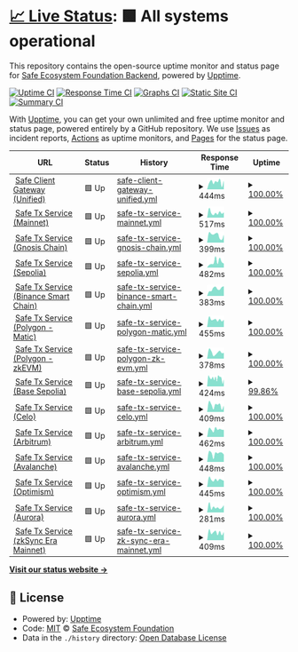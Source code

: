 # [📈 Live Status](https://safe-global.github.io/safe-services-status): <!--live status--> **🟩 All systems operational**

This repository contains the open-source uptime monitor and status page for [Safe Ecosystem Foundation Backend](https://safe.global), powered by [Upptime](https://github.com/upptime/upptime).

[![Uptime CI](https://github.com/safe-global/safe-services-status/workflows/Uptime%20CI/badge.svg)](https://github.com/safe-global/safe-services-status/actions?query=workflow%3A%22Uptime+CI%22)
[![Response Time CI](https://github.com/safe-global/safe-services-status/workflows/Response%20Time%20CI/badge.svg)](https://github.com/safe-global/safe-services-status/actions?query=workflow%3A%22Response+Time+CI%22)
[![Graphs CI](https://github.com/safe-global/safe-services-status/workflows/Graphs%20CI/badge.svg)](https://github.com/safe-global/safe-services-status/actions?query=workflow%3A%22Graphs+CI%22)
[![Static Site CI](https://github.com/safe-global/safe-services-status/workflows/Static%20Site%20CI/badge.svg)](https://github.com/safe-global/safe-services-status/actions?query=workflow%3A%22Static+Site+CI%22)
[![Summary CI](https://github.com/safe-global/safe-services-status/workflows/Summary%20CI/badge.svg)](https://github.com/safe-global/safe-services-status/actions?query=workflow%3A%22Summary+CI%22)

With [Upptime](https://upptime.js.org), you can get your own unlimited and free uptime monitor and status page, powered entirely by a GitHub repository. We use [Issues](https://github.com/safe-global/safe-services-status/issues) as incident reports, [Actions](https://github.com/safe-global/safe-services-status/actions) as uptime monitors, and [Pages](https://safe-global.github.io/safe-services-status) for the status page.

<!--start: status pages-->
<!-- This summary is generated by Upptime (https://github.com/upptime/upptime) -->
<!-- Do not edit this manually, your changes will be overwritten -->
<!-- prettier-ignore -->
| URL | Status | History | Response Time | Uptime |
| --- | ------ | ------- | ------------- | ------ |
| <img alt="" src="https://icons.duckduckgo.com/ip3/safe-client.safe.global.ico" height="13"> [Safe Client Gateway (Unified)](https://safe-client.safe.global/health/ready/) | 🟩 Up | [safe-client-gateway-unified.yml](https://github.com/safe-global/safe-services-status/commits/HEAD/history/safe-client-gateway-unified.yml) | <details><summary><img alt="Response time graph" src="./graphs/safe-client-gateway-unified/response-time-week.png" height="20"> 444ms</summary><br><a href="https://upptime.safe.global/history/safe-client-gateway-unified"><img alt="Response time 426" src="https://img.shields.io/endpoint?url=https%3A%2F%2Fraw.githubusercontent.com%2Fsafe-global%2Fsafe-services-status%2FHEAD%2Fapi%2Fsafe-client-gateway-unified%2Fresponse-time.json"></a><br><a href="https://upptime.safe.global/history/safe-client-gateway-unified"><img alt="24-hour response time 523" src="https://img.shields.io/endpoint?url=https%3A%2F%2Fraw.githubusercontent.com%2Fsafe-global%2Fsafe-services-status%2FHEAD%2Fapi%2Fsafe-client-gateway-unified%2Fresponse-time-day.json"></a><br><a href="https://upptime.safe.global/history/safe-client-gateway-unified"><img alt="7-day response time 444" src="https://img.shields.io/endpoint?url=https%3A%2F%2Fraw.githubusercontent.com%2Fsafe-global%2Fsafe-services-status%2FHEAD%2Fapi%2Fsafe-client-gateway-unified%2Fresponse-time-week.json"></a><br><a href="https://upptime.safe.global/history/safe-client-gateway-unified"><img alt="30-day response time 442" src="https://img.shields.io/endpoint?url=https%3A%2F%2Fraw.githubusercontent.com%2Fsafe-global%2Fsafe-services-status%2FHEAD%2Fapi%2Fsafe-client-gateway-unified%2Fresponse-time-month.json"></a><br><a href="https://upptime.safe.global/history/safe-client-gateway-unified"><img alt="1-year response time 429" src="https://img.shields.io/endpoint?url=https%3A%2F%2Fraw.githubusercontent.com%2Fsafe-global%2Fsafe-services-status%2FHEAD%2Fapi%2Fsafe-client-gateway-unified%2Fresponse-time-year.json"></a></details> | <details><summary><a href="https://upptime.safe.global/history/safe-client-gateway-unified">100.00%</a></summary><a href="https://upptime.safe.global/history/safe-client-gateway-unified"><img alt="All-time uptime 94.57%" src="https://img.shields.io/endpoint?url=https%3A%2F%2Fraw.githubusercontent.com%2Fsafe-global%2Fsafe-services-status%2FHEAD%2Fapi%2Fsafe-client-gateway-unified%2Fuptime.json"></a><br><a href="https://upptime.safe.global/history/safe-client-gateway-unified"><img alt="24-hour uptime 100.00%" src="https://img.shields.io/endpoint?url=https%3A%2F%2Fraw.githubusercontent.com%2Fsafe-global%2Fsafe-services-status%2FHEAD%2Fapi%2Fsafe-client-gateway-unified%2Fuptime-day.json"></a><br><a href="https://upptime.safe.global/history/safe-client-gateway-unified"><img alt="7-day uptime 100.00%" src="https://img.shields.io/endpoint?url=https%3A%2F%2Fraw.githubusercontent.com%2Fsafe-global%2Fsafe-services-status%2FHEAD%2Fapi%2Fsafe-client-gateway-unified%2Fuptime-week.json"></a><br><a href="https://upptime.safe.global/history/safe-client-gateway-unified"><img alt="30-day uptime 100.00%" src="https://img.shields.io/endpoint?url=https%3A%2F%2Fraw.githubusercontent.com%2Fsafe-global%2Fsafe-services-status%2FHEAD%2Fapi%2Fsafe-client-gateway-unified%2Fuptime-month.json"></a><br><a href="https://upptime.safe.global/history/safe-client-gateway-unified"><img alt="1-year uptime 84.72%" src="https://img.shields.io/endpoint?url=https%3A%2F%2Fraw.githubusercontent.com%2Fsafe-global%2Fsafe-services-status%2FHEAD%2Fapi%2Fsafe-client-gateway-unified%2Fuptime-year.json"></a></details>
| <img alt="" src="https://icons.duckduckgo.com/ip3/safe-transaction-mainnet.safe.global.ico" height="13"> [Safe Tx Service (Mainnet)](https://safe-transaction-mainnet.safe.global/check/) | 🟩 Up | [safe-tx-service-mainnet.yml](https://github.com/safe-global/safe-services-status/commits/HEAD/history/safe-tx-service-mainnet.yml) | <details><summary><img alt="Response time graph" src="./graphs/safe-tx-service-mainnet/response-time-week.png" height="20"> 517ms</summary><br><a href="https://upptime.safe.global/history/safe-tx-service-mainnet"><img alt="Response time 441" src="https://img.shields.io/endpoint?url=https%3A%2F%2Fraw.githubusercontent.com%2Fsafe-global%2Fsafe-services-status%2FHEAD%2Fapi%2Fsafe-tx-service-mainnet%2Fresponse-time.json"></a><br><a href="https://upptime.safe.global/history/safe-tx-service-mainnet"><img alt="24-hour response time 541" src="https://img.shields.io/endpoint?url=https%3A%2F%2Fraw.githubusercontent.com%2Fsafe-global%2Fsafe-services-status%2FHEAD%2Fapi%2Fsafe-tx-service-mainnet%2Fresponse-time-day.json"></a><br><a href="https://upptime.safe.global/history/safe-tx-service-mainnet"><img alt="7-day response time 517" src="https://img.shields.io/endpoint?url=https%3A%2F%2Fraw.githubusercontent.com%2Fsafe-global%2Fsafe-services-status%2FHEAD%2Fapi%2Fsafe-tx-service-mainnet%2Fresponse-time-week.json"></a><br><a href="https://upptime.safe.global/history/safe-tx-service-mainnet"><img alt="30-day response time 626" src="https://img.shields.io/endpoint?url=https%3A%2F%2Fraw.githubusercontent.com%2Fsafe-global%2Fsafe-services-status%2FHEAD%2Fapi%2Fsafe-tx-service-mainnet%2Fresponse-time-month.json"></a><br><a href="https://upptime.safe.global/history/safe-tx-service-mainnet"><img alt="1-year response time 453" src="https://img.shields.io/endpoint?url=https%3A%2F%2Fraw.githubusercontent.com%2Fsafe-global%2Fsafe-services-status%2FHEAD%2Fapi%2Fsafe-tx-service-mainnet%2Fresponse-time-year.json"></a></details> | <details><summary><a href="https://upptime.safe.global/history/safe-tx-service-mainnet">100.00%</a></summary><a href="https://upptime.safe.global/history/safe-tx-service-mainnet"><img alt="All-time uptime 99.93%" src="https://img.shields.io/endpoint?url=https%3A%2F%2Fraw.githubusercontent.com%2Fsafe-global%2Fsafe-services-status%2FHEAD%2Fapi%2Fsafe-tx-service-mainnet%2Fuptime.json"></a><br><a href="https://upptime.safe.global/history/safe-tx-service-mainnet"><img alt="24-hour uptime 100.00%" src="https://img.shields.io/endpoint?url=https%3A%2F%2Fraw.githubusercontent.com%2Fsafe-global%2Fsafe-services-status%2FHEAD%2Fapi%2Fsafe-tx-service-mainnet%2Fuptime-day.json"></a><br><a href="https://upptime.safe.global/history/safe-tx-service-mainnet"><img alt="7-day uptime 100.00%" src="https://img.shields.io/endpoint?url=https%3A%2F%2Fraw.githubusercontent.com%2Fsafe-global%2Fsafe-services-status%2FHEAD%2Fapi%2Fsafe-tx-service-mainnet%2Fuptime-week.json"></a><br><a href="https://upptime.safe.global/history/safe-tx-service-mainnet"><img alt="30-day uptime 100.00%" src="https://img.shields.io/endpoint?url=https%3A%2F%2Fraw.githubusercontent.com%2Fsafe-global%2Fsafe-services-status%2FHEAD%2Fapi%2Fsafe-tx-service-mainnet%2Fuptime-month.json"></a><br><a href="https://upptime.safe.global/history/safe-tx-service-mainnet"><img alt="1-year uptime 99.92%" src="https://img.shields.io/endpoint?url=https%3A%2F%2Fraw.githubusercontent.com%2Fsafe-global%2Fsafe-services-status%2FHEAD%2Fapi%2Fsafe-tx-service-mainnet%2Fuptime-year.json"></a></details>
| <img alt="" src="https://icons.duckduckgo.com/ip3/safe-transaction-gnosis-chain.safe.global.ico" height="13"> [Safe Tx Service (Gnosis Chain)](https://safe-transaction-gnosis-chain.safe.global/check/) | 🟩 Up | [safe-tx-service-gnosis-chain.yml](https://github.com/safe-global/safe-services-status/commits/HEAD/history/safe-tx-service-gnosis-chain.yml) | <details><summary><img alt="Response time graph" src="./graphs/safe-tx-service-gnosis-chain/response-time-week.png" height="20"> 399ms</summary><br><a href="https://upptime.safe.global/history/safe-tx-service-gnosis-chain"><img alt="Response time 449" src="https://img.shields.io/endpoint?url=https%3A%2F%2Fraw.githubusercontent.com%2Fsafe-global%2Fsafe-services-status%2FHEAD%2Fapi%2Fsafe-tx-service-gnosis-chain%2Fresponse-time.json"></a><br><a href="https://upptime.safe.global/history/safe-tx-service-gnosis-chain"><img alt="24-hour response time 405" src="https://img.shields.io/endpoint?url=https%3A%2F%2Fraw.githubusercontent.com%2Fsafe-global%2Fsafe-services-status%2FHEAD%2Fapi%2Fsafe-tx-service-gnosis-chain%2Fresponse-time-day.json"></a><br><a href="https://upptime.safe.global/history/safe-tx-service-gnosis-chain"><img alt="7-day response time 399" src="https://img.shields.io/endpoint?url=https%3A%2F%2Fraw.githubusercontent.com%2Fsafe-global%2Fsafe-services-status%2FHEAD%2Fapi%2Fsafe-tx-service-gnosis-chain%2Fresponse-time-week.json"></a><br><a href="https://upptime.safe.global/history/safe-tx-service-gnosis-chain"><img alt="30-day response time 464" src="https://img.shields.io/endpoint?url=https%3A%2F%2Fraw.githubusercontent.com%2Fsafe-global%2Fsafe-services-status%2FHEAD%2Fapi%2Fsafe-tx-service-gnosis-chain%2Fresponse-time-month.json"></a><br><a href="https://upptime.safe.global/history/safe-tx-service-gnosis-chain"><img alt="1-year response time 420" src="https://img.shields.io/endpoint?url=https%3A%2F%2Fraw.githubusercontent.com%2Fsafe-global%2Fsafe-services-status%2FHEAD%2Fapi%2Fsafe-tx-service-gnosis-chain%2Fresponse-time-year.json"></a></details> | <details><summary><a href="https://upptime.safe.global/history/safe-tx-service-gnosis-chain">100.00%</a></summary><a href="https://upptime.safe.global/history/safe-tx-service-gnosis-chain"><img alt="All-time uptime 99.99%" src="https://img.shields.io/endpoint?url=https%3A%2F%2Fraw.githubusercontent.com%2Fsafe-global%2Fsafe-services-status%2FHEAD%2Fapi%2Fsafe-tx-service-gnosis-chain%2Fuptime.json"></a><br><a href="https://upptime.safe.global/history/safe-tx-service-gnosis-chain"><img alt="24-hour uptime 100.00%" src="https://img.shields.io/endpoint?url=https%3A%2F%2Fraw.githubusercontent.com%2Fsafe-global%2Fsafe-services-status%2FHEAD%2Fapi%2Fsafe-tx-service-gnosis-chain%2Fuptime-day.json"></a><br><a href="https://upptime.safe.global/history/safe-tx-service-gnosis-chain"><img alt="7-day uptime 100.00%" src="https://img.shields.io/endpoint?url=https%3A%2F%2Fraw.githubusercontent.com%2Fsafe-global%2Fsafe-services-status%2FHEAD%2Fapi%2Fsafe-tx-service-gnosis-chain%2Fuptime-week.json"></a><br><a href="https://upptime.safe.global/history/safe-tx-service-gnosis-chain"><img alt="30-day uptime 100.00%" src="https://img.shields.io/endpoint?url=https%3A%2F%2Fraw.githubusercontent.com%2Fsafe-global%2Fsafe-services-status%2FHEAD%2Fapi%2Fsafe-tx-service-gnosis-chain%2Fuptime-month.json"></a><br><a href="https://upptime.safe.global/history/safe-tx-service-gnosis-chain"><img alt="1-year uptime 99.99%" src="https://img.shields.io/endpoint?url=https%3A%2F%2Fraw.githubusercontent.com%2Fsafe-global%2Fsafe-services-status%2FHEAD%2Fapi%2Fsafe-tx-service-gnosis-chain%2Fuptime-year.json"></a></details>
| <img alt="" src="https://icons.duckduckgo.com/ip3/safe-transaction-sepolia.safe.global.ico" height="13"> [Safe Tx Service (Sepolia)](https://safe-transaction-sepolia.safe.global/check/) | 🟩 Up | [safe-tx-service-sepolia.yml](https://github.com/safe-global/safe-services-status/commits/HEAD/history/safe-tx-service-sepolia.yml) | <details><summary><img alt="Response time graph" src="./graphs/safe-tx-service-sepolia/response-time-week.png" height="20"> 482ms</summary><br><a href="https://upptime.safe.global/history/safe-tx-service-sepolia"><img alt="Response time 405" src="https://img.shields.io/endpoint?url=https%3A%2F%2Fraw.githubusercontent.com%2Fsafe-global%2Fsafe-services-status%2FHEAD%2Fapi%2Fsafe-tx-service-sepolia%2Fresponse-time.json"></a><br><a href="https://upptime.safe.global/history/safe-tx-service-sepolia"><img alt="24-hour response time 354" src="https://img.shields.io/endpoint?url=https%3A%2F%2Fraw.githubusercontent.com%2Fsafe-global%2Fsafe-services-status%2FHEAD%2Fapi%2Fsafe-tx-service-sepolia%2Fresponse-time-day.json"></a><br><a href="https://upptime.safe.global/history/safe-tx-service-sepolia"><img alt="7-day response time 482" src="https://img.shields.io/endpoint?url=https%3A%2F%2Fraw.githubusercontent.com%2Fsafe-global%2Fsafe-services-status%2FHEAD%2Fapi%2Fsafe-tx-service-sepolia%2Fresponse-time-week.json"></a><br><a href="https://upptime.safe.global/history/safe-tx-service-sepolia"><img alt="30-day response time 414" src="https://img.shields.io/endpoint?url=https%3A%2F%2Fraw.githubusercontent.com%2Fsafe-global%2Fsafe-services-status%2FHEAD%2Fapi%2Fsafe-tx-service-sepolia%2Fresponse-time-month.json"></a><br><a href="https://upptime.safe.global/history/safe-tx-service-sepolia"><img alt="1-year response time 405" src="https://img.shields.io/endpoint?url=https%3A%2F%2Fraw.githubusercontent.com%2Fsafe-global%2Fsafe-services-status%2FHEAD%2Fapi%2Fsafe-tx-service-sepolia%2Fresponse-time-year.json"></a></details> | <details><summary><a href="https://upptime.safe.global/history/safe-tx-service-sepolia">100.00%</a></summary><a href="https://upptime.safe.global/history/safe-tx-service-sepolia"><img alt="All-time uptime 100.00%" src="https://img.shields.io/endpoint?url=https%3A%2F%2Fraw.githubusercontent.com%2Fsafe-global%2Fsafe-services-status%2FHEAD%2Fapi%2Fsafe-tx-service-sepolia%2Fuptime.json"></a><br><a href="https://upptime.safe.global/history/safe-tx-service-sepolia"><img alt="24-hour uptime 100.00%" src="https://img.shields.io/endpoint?url=https%3A%2F%2Fraw.githubusercontent.com%2Fsafe-global%2Fsafe-services-status%2FHEAD%2Fapi%2Fsafe-tx-service-sepolia%2Fuptime-day.json"></a><br><a href="https://upptime.safe.global/history/safe-tx-service-sepolia"><img alt="7-day uptime 100.00%" src="https://img.shields.io/endpoint?url=https%3A%2F%2Fraw.githubusercontent.com%2Fsafe-global%2Fsafe-services-status%2FHEAD%2Fapi%2Fsafe-tx-service-sepolia%2Fuptime-week.json"></a><br><a href="https://upptime.safe.global/history/safe-tx-service-sepolia"><img alt="30-day uptime 100.00%" src="https://img.shields.io/endpoint?url=https%3A%2F%2Fraw.githubusercontent.com%2Fsafe-global%2Fsafe-services-status%2FHEAD%2Fapi%2Fsafe-tx-service-sepolia%2Fuptime-month.json"></a><br><a href="https://upptime.safe.global/history/safe-tx-service-sepolia"><img alt="1-year uptime 100.00%" src="https://img.shields.io/endpoint?url=https%3A%2F%2Fraw.githubusercontent.com%2Fsafe-global%2Fsafe-services-status%2FHEAD%2Fapi%2Fsafe-tx-service-sepolia%2Fuptime-year.json"></a></details>
| <img alt="" src="https://icons.duckduckgo.com/ip3/safe-transaction-bsc.safe.global.ico" height="13"> [Safe Tx Service (Binance Smart Chain)](https://safe-transaction-bsc.safe.global/check/) | 🟩 Up | [safe-tx-service-binance-smart-chain.yml](https://github.com/safe-global/safe-services-status/commits/HEAD/history/safe-tx-service-binance-smart-chain.yml) | <details><summary><img alt="Response time graph" src="./graphs/safe-tx-service-binance-smart-chain/response-time-week.png" height="20"> 383ms</summary><br><a href="https://upptime.safe.global/history/safe-tx-service-binance-smart-chain"><img alt="Response time 389" src="https://img.shields.io/endpoint?url=https%3A%2F%2Fraw.githubusercontent.com%2Fsafe-global%2Fsafe-services-status%2FHEAD%2Fapi%2Fsafe-tx-service-binance-smart-chain%2Fresponse-time.json"></a><br><a href="https://upptime.safe.global/history/safe-tx-service-binance-smart-chain"><img alt="24-hour response time 514" src="https://img.shields.io/endpoint?url=https%3A%2F%2Fraw.githubusercontent.com%2Fsafe-global%2Fsafe-services-status%2FHEAD%2Fapi%2Fsafe-tx-service-binance-smart-chain%2Fresponse-time-day.json"></a><br><a href="https://upptime.safe.global/history/safe-tx-service-binance-smart-chain"><img alt="7-day response time 383" src="https://img.shields.io/endpoint?url=https%3A%2F%2Fraw.githubusercontent.com%2Fsafe-global%2Fsafe-services-status%2FHEAD%2Fapi%2Fsafe-tx-service-binance-smart-chain%2Fresponse-time-week.json"></a><br><a href="https://upptime.safe.global/history/safe-tx-service-binance-smart-chain"><img alt="30-day response time 413" src="https://img.shields.io/endpoint?url=https%3A%2F%2Fraw.githubusercontent.com%2Fsafe-global%2Fsafe-services-status%2FHEAD%2Fapi%2Fsafe-tx-service-binance-smart-chain%2Fresponse-time-month.json"></a><br><a href="https://upptime.safe.global/history/safe-tx-service-binance-smart-chain"><img alt="1-year response time 396" src="https://img.shields.io/endpoint?url=https%3A%2F%2Fraw.githubusercontent.com%2Fsafe-global%2Fsafe-services-status%2FHEAD%2Fapi%2Fsafe-tx-service-binance-smart-chain%2Fresponse-time-year.json"></a></details> | <details><summary><a href="https://upptime.safe.global/history/safe-tx-service-binance-smart-chain">100.00%</a></summary><a href="https://upptime.safe.global/history/safe-tx-service-binance-smart-chain"><img alt="All-time uptime 99.83%" src="https://img.shields.io/endpoint?url=https%3A%2F%2Fraw.githubusercontent.com%2Fsafe-global%2Fsafe-services-status%2FHEAD%2Fapi%2Fsafe-tx-service-binance-smart-chain%2Fuptime.json"></a><br><a href="https://upptime.safe.global/history/safe-tx-service-binance-smart-chain"><img alt="24-hour uptime 100.00%" src="https://img.shields.io/endpoint?url=https%3A%2F%2Fraw.githubusercontent.com%2Fsafe-global%2Fsafe-services-status%2FHEAD%2Fapi%2Fsafe-tx-service-binance-smart-chain%2Fuptime-day.json"></a><br><a href="https://upptime.safe.global/history/safe-tx-service-binance-smart-chain"><img alt="7-day uptime 100.00%" src="https://img.shields.io/endpoint?url=https%3A%2F%2Fraw.githubusercontent.com%2Fsafe-global%2Fsafe-services-status%2FHEAD%2Fapi%2Fsafe-tx-service-binance-smart-chain%2Fuptime-week.json"></a><br><a href="https://upptime.safe.global/history/safe-tx-service-binance-smart-chain"><img alt="30-day uptime 100.00%" src="https://img.shields.io/endpoint?url=https%3A%2F%2Fraw.githubusercontent.com%2Fsafe-global%2Fsafe-services-status%2FHEAD%2Fapi%2Fsafe-tx-service-binance-smart-chain%2Fuptime-month.json"></a><br><a href="https://upptime.safe.global/history/safe-tx-service-binance-smart-chain"><img alt="1-year uptime 100.00%" src="https://img.shields.io/endpoint?url=https%3A%2F%2Fraw.githubusercontent.com%2Fsafe-global%2Fsafe-services-status%2FHEAD%2Fapi%2Fsafe-tx-service-binance-smart-chain%2Fuptime-year.json"></a></details>
| <img alt="" src="https://icons.duckduckgo.com/ip3/safe-transaction-polygon.safe.global.ico" height="13"> [Safe Tx Service (Polygon - Matic)](https://safe-transaction-polygon.safe.global/check/) | 🟩 Up | [safe-tx-service-polygon-matic.yml](https://github.com/safe-global/safe-services-status/commits/HEAD/history/safe-tx-service-polygon-matic.yml) | <details><summary><img alt="Response time graph" src="./graphs/safe-tx-service-polygon-matic/response-time-week.png" height="20"> 455ms</summary><br><a href="https://upptime.safe.global/history/safe-tx-service-polygon-matic"><img alt="Response time 410" src="https://img.shields.io/endpoint?url=https%3A%2F%2Fraw.githubusercontent.com%2Fsafe-global%2Fsafe-services-status%2FHEAD%2Fapi%2Fsafe-tx-service-polygon-matic%2Fresponse-time.json"></a><br><a href="https://upptime.safe.global/history/safe-tx-service-polygon-matic"><img alt="24-hour response time 441" src="https://img.shields.io/endpoint?url=https%3A%2F%2Fraw.githubusercontent.com%2Fsafe-global%2Fsafe-services-status%2FHEAD%2Fapi%2Fsafe-tx-service-polygon-matic%2Fresponse-time-day.json"></a><br><a href="https://upptime.safe.global/history/safe-tx-service-polygon-matic"><img alt="7-day response time 455" src="https://img.shields.io/endpoint?url=https%3A%2F%2Fraw.githubusercontent.com%2Fsafe-global%2Fsafe-services-status%2FHEAD%2Fapi%2Fsafe-tx-service-polygon-matic%2Fresponse-time-week.json"></a><br><a href="https://upptime.safe.global/history/safe-tx-service-polygon-matic"><img alt="30-day response time 444" src="https://img.shields.io/endpoint?url=https%3A%2F%2Fraw.githubusercontent.com%2Fsafe-global%2Fsafe-services-status%2FHEAD%2Fapi%2Fsafe-tx-service-polygon-matic%2Fresponse-time-month.json"></a><br><a href="https://upptime.safe.global/history/safe-tx-service-polygon-matic"><img alt="1-year response time 414" src="https://img.shields.io/endpoint?url=https%3A%2F%2Fraw.githubusercontent.com%2Fsafe-global%2Fsafe-services-status%2FHEAD%2Fapi%2Fsafe-tx-service-polygon-matic%2Fresponse-time-year.json"></a></details> | <details><summary><a href="https://upptime.safe.global/history/safe-tx-service-polygon-matic">100.00%</a></summary><a href="https://upptime.safe.global/history/safe-tx-service-polygon-matic"><img alt="All-time uptime 99.93%" src="https://img.shields.io/endpoint?url=https%3A%2F%2Fraw.githubusercontent.com%2Fsafe-global%2Fsafe-services-status%2FHEAD%2Fapi%2Fsafe-tx-service-polygon-matic%2Fuptime.json"></a><br><a href="https://upptime.safe.global/history/safe-tx-service-polygon-matic"><img alt="24-hour uptime 100.00%" src="https://img.shields.io/endpoint?url=https%3A%2F%2Fraw.githubusercontent.com%2Fsafe-global%2Fsafe-services-status%2FHEAD%2Fapi%2Fsafe-tx-service-polygon-matic%2Fuptime-day.json"></a><br><a href="https://upptime.safe.global/history/safe-tx-service-polygon-matic"><img alt="7-day uptime 100.00%" src="https://img.shields.io/endpoint?url=https%3A%2F%2Fraw.githubusercontent.com%2Fsafe-global%2Fsafe-services-status%2FHEAD%2Fapi%2Fsafe-tx-service-polygon-matic%2Fuptime-week.json"></a><br><a href="https://upptime.safe.global/history/safe-tx-service-polygon-matic"><img alt="30-day uptime 100.00%" src="https://img.shields.io/endpoint?url=https%3A%2F%2Fraw.githubusercontent.com%2Fsafe-global%2Fsafe-services-status%2FHEAD%2Fapi%2Fsafe-tx-service-polygon-matic%2Fuptime-month.json"></a><br><a href="https://upptime.safe.global/history/safe-tx-service-polygon-matic"><img alt="1-year uptime 99.99%" src="https://img.shields.io/endpoint?url=https%3A%2F%2Fraw.githubusercontent.com%2Fsafe-global%2Fsafe-services-status%2FHEAD%2Fapi%2Fsafe-tx-service-polygon-matic%2Fuptime-year.json"></a></details>
| <img alt="" src="https://icons.duckduckgo.com/ip3/safe-transaction-zkevm.safe.global.ico" height="13"> [Safe Tx Service (Polygon - zkEVM)](https://safe-transaction-zkevm.safe.global/check/) | 🟩 Up | [safe-tx-service-polygon-zk-evm.yml](https://github.com/safe-global/safe-services-status/commits/HEAD/history/safe-tx-service-polygon-zk-evm.yml) | <details><summary><img alt="Response time graph" src="./graphs/safe-tx-service-polygon-zk-evm/response-time-week.png" height="20"> 378ms</summary><br><a href="https://upptime.safe.global/history/safe-tx-service-polygon-zk-evm"><img alt="Response time 394" src="https://img.shields.io/endpoint?url=https%3A%2F%2Fraw.githubusercontent.com%2Fsafe-global%2Fsafe-services-status%2FHEAD%2Fapi%2Fsafe-tx-service-polygon-zk-evm%2Fresponse-time.json"></a><br><a href="https://upptime.safe.global/history/safe-tx-service-polygon-zk-evm"><img alt="24-hour response time 354" src="https://img.shields.io/endpoint?url=https%3A%2F%2Fraw.githubusercontent.com%2Fsafe-global%2Fsafe-services-status%2FHEAD%2Fapi%2Fsafe-tx-service-polygon-zk-evm%2Fresponse-time-day.json"></a><br><a href="https://upptime.safe.global/history/safe-tx-service-polygon-zk-evm"><img alt="7-day response time 378" src="https://img.shields.io/endpoint?url=https%3A%2F%2Fraw.githubusercontent.com%2Fsafe-global%2Fsafe-services-status%2FHEAD%2Fapi%2Fsafe-tx-service-polygon-zk-evm%2Fresponse-time-week.json"></a><br><a href="https://upptime.safe.global/history/safe-tx-service-polygon-zk-evm"><img alt="30-day response time 398" src="https://img.shields.io/endpoint?url=https%3A%2F%2Fraw.githubusercontent.com%2Fsafe-global%2Fsafe-services-status%2FHEAD%2Fapi%2Fsafe-tx-service-polygon-zk-evm%2Fresponse-time-month.json"></a><br><a href="https://upptime.safe.global/history/safe-tx-service-polygon-zk-evm"><img alt="1-year response time 394" src="https://img.shields.io/endpoint?url=https%3A%2F%2Fraw.githubusercontent.com%2Fsafe-global%2Fsafe-services-status%2FHEAD%2Fapi%2Fsafe-tx-service-polygon-zk-evm%2Fresponse-time-year.json"></a></details> | <details><summary><a href="https://upptime.safe.global/history/safe-tx-service-polygon-zk-evm">100.00%</a></summary><a href="https://upptime.safe.global/history/safe-tx-service-polygon-zk-evm"><img alt="All-time uptime 100.00%" src="https://img.shields.io/endpoint?url=https%3A%2F%2Fraw.githubusercontent.com%2Fsafe-global%2Fsafe-services-status%2FHEAD%2Fapi%2Fsafe-tx-service-polygon-zk-evm%2Fuptime.json"></a><br><a href="https://upptime.safe.global/history/safe-tx-service-polygon-zk-evm"><img alt="24-hour uptime 100.00%" src="https://img.shields.io/endpoint?url=https%3A%2F%2Fraw.githubusercontent.com%2Fsafe-global%2Fsafe-services-status%2FHEAD%2Fapi%2Fsafe-tx-service-polygon-zk-evm%2Fuptime-day.json"></a><br><a href="https://upptime.safe.global/history/safe-tx-service-polygon-zk-evm"><img alt="7-day uptime 100.00%" src="https://img.shields.io/endpoint?url=https%3A%2F%2Fraw.githubusercontent.com%2Fsafe-global%2Fsafe-services-status%2FHEAD%2Fapi%2Fsafe-tx-service-polygon-zk-evm%2Fuptime-week.json"></a><br><a href="https://upptime.safe.global/history/safe-tx-service-polygon-zk-evm"><img alt="30-day uptime 100.00%" src="https://img.shields.io/endpoint?url=https%3A%2F%2Fraw.githubusercontent.com%2Fsafe-global%2Fsafe-services-status%2FHEAD%2Fapi%2Fsafe-tx-service-polygon-zk-evm%2Fuptime-month.json"></a><br><a href="https://upptime.safe.global/history/safe-tx-service-polygon-zk-evm"><img alt="1-year uptime 100.00%" src="https://img.shields.io/endpoint?url=https%3A%2F%2Fraw.githubusercontent.com%2Fsafe-global%2Fsafe-services-status%2FHEAD%2Fapi%2Fsafe-tx-service-polygon-zk-evm%2Fuptime-year.json"></a></details>
| <img alt="" src="https://icons.duckduckgo.com/ip3/safe-transaction-base-sepolia.safe.global.ico" height="13"> [Safe Tx Service (Base Sepolia)](https://safe-transaction-base-sepolia.safe.global/check/) | 🟩 Up | [safe-tx-service-base-sepolia.yml](https://github.com/safe-global/safe-services-status/commits/HEAD/history/safe-tx-service-base-sepolia.yml) | <details><summary><img alt="Response time graph" src="./graphs/safe-tx-service-base-sepolia/response-time-week.png" height="20"> 424ms</summary><br><a href="https://upptime.safe.global/history/safe-tx-service-base-sepolia"><img alt="Response time 372" src="https://img.shields.io/endpoint?url=https%3A%2F%2Fraw.githubusercontent.com%2Fsafe-global%2Fsafe-services-status%2FHEAD%2Fapi%2Fsafe-tx-service-base-sepolia%2Fresponse-time.json"></a><br><a href="https://upptime.safe.global/history/safe-tx-service-base-sepolia"><img alt="24-hour response time 361" src="https://img.shields.io/endpoint?url=https%3A%2F%2Fraw.githubusercontent.com%2Fsafe-global%2Fsafe-services-status%2FHEAD%2Fapi%2Fsafe-tx-service-base-sepolia%2Fresponse-time-day.json"></a><br><a href="https://upptime.safe.global/history/safe-tx-service-base-sepolia"><img alt="7-day response time 424" src="https://img.shields.io/endpoint?url=https%3A%2F%2Fraw.githubusercontent.com%2Fsafe-global%2Fsafe-services-status%2FHEAD%2Fapi%2Fsafe-tx-service-base-sepolia%2Fresponse-time-week.json"></a><br><a href="https://upptime.safe.global/history/safe-tx-service-base-sepolia"><img alt="30-day response time 405" src="https://img.shields.io/endpoint?url=https%3A%2F%2Fraw.githubusercontent.com%2Fsafe-global%2Fsafe-services-status%2FHEAD%2Fapi%2Fsafe-tx-service-base-sepolia%2Fresponse-time-month.json"></a><br><a href="https://upptime.safe.global/history/safe-tx-service-base-sepolia"><img alt="1-year response time 372" src="https://img.shields.io/endpoint?url=https%3A%2F%2Fraw.githubusercontent.com%2Fsafe-global%2Fsafe-services-status%2FHEAD%2Fapi%2Fsafe-tx-service-base-sepolia%2Fresponse-time-year.json"></a></details> | <details><summary><a href="https://upptime.safe.global/history/safe-tx-service-base-sepolia">99.86%</a></summary><a href="https://upptime.safe.global/history/safe-tx-service-base-sepolia"><img alt="All-time uptime 99.99%" src="https://img.shields.io/endpoint?url=https%3A%2F%2Fraw.githubusercontent.com%2Fsafe-global%2Fsafe-services-status%2FHEAD%2Fapi%2Fsafe-tx-service-base-sepolia%2Fuptime.json"></a><br><a href="https://upptime.safe.global/history/safe-tx-service-base-sepolia"><img alt="24-hour uptime 100.00%" src="https://img.shields.io/endpoint?url=https%3A%2F%2Fraw.githubusercontent.com%2Fsafe-global%2Fsafe-services-status%2FHEAD%2Fapi%2Fsafe-tx-service-base-sepolia%2Fuptime-day.json"></a><br><a href="https://upptime.safe.global/history/safe-tx-service-base-sepolia"><img alt="7-day uptime 99.86%" src="https://img.shields.io/endpoint?url=https%3A%2F%2Fraw.githubusercontent.com%2Fsafe-global%2Fsafe-services-status%2FHEAD%2Fapi%2Fsafe-tx-service-base-sepolia%2Fuptime-week.json"></a><br><a href="https://upptime.safe.global/history/safe-tx-service-base-sepolia"><img alt="30-day uptime 99.97%" src="https://img.shields.io/endpoint?url=https%3A%2F%2Fraw.githubusercontent.com%2Fsafe-global%2Fsafe-services-status%2FHEAD%2Fapi%2Fsafe-tx-service-base-sepolia%2Fuptime-month.json"></a><br><a href="https://upptime.safe.global/history/safe-tx-service-base-sepolia"><img alt="1-year uptime 99.99%" src="https://img.shields.io/endpoint?url=https%3A%2F%2Fraw.githubusercontent.com%2Fsafe-global%2Fsafe-services-status%2FHEAD%2Fapi%2Fsafe-tx-service-base-sepolia%2Fuptime-year.json"></a></details>
| <img alt="" src="https://icons.duckduckgo.com/ip3/safe-transaction-celo.safe.global.ico" height="13"> [Safe Tx Service (Celo)](https://safe-transaction-celo.safe.global/check/) | 🟩 Up | [safe-tx-service-celo.yml](https://github.com/safe-global/safe-services-status/commits/HEAD/history/safe-tx-service-celo.yml) | <details><summary><img alt="Response time graph" src="./graphs/safe-tx-service-celo/response-time-week.png" height="20"> 409ms</summary><br><a href="https://upptime.safe.global/history/safe-tx-service-celo"><img alt="Response time 387" src="https://img.shields.io/endpoint?url=https%3A%2F%2Fraw.githubusercontent.com%2Fsafe-global%2Fsafe-services-status%2FHEAD%2Fapi%2Fsafe-tx-service-celo%2Fresponse-time.json"></a><br><a href="https://upptime.safe.global/history/safe-tx-service-celo"><img alt="24-hour response time 376" src="https://img.shields.io/endpoint?url=https%3A%2F%2Fraw.githubusercontent.com%2Fsafe-global%2Fsafe-services-status%2FHEAD%2Fapi%2Fsafe-tx-service-celo%2Fresponse-time-day.json"></a><br><a href="https://upptime.safe.global/history/safe-tx-service-celo"><img alt="7-day response time 409" src="https://img.shields.io/endpoint?url=https%3A%2F%2Fraw.githubusercontent.com%2Fsafe-global%2Fsafe-services-status%2FHEAD%2Fapi%2Fsafe-tx-service-celo%2Fresponse-time-week.json"></a><br><a href="https://upptime.safe.global/history/safe-tx-service-celo"><img alt="30-day response time 386" src="https://img.shields.io/endpoint?url=https%3A%2F%2Fraw.githubusercontent.com%2Fsafe-global%2Fsafe-services-status%2FHEAD%2Fapi%2Fsafe-tx-service-celo%2Fresponse-time-month.json"></a><br><a href="https://upptime.safe.global/history/safe-tx-service-celo"><img alt="1-year response time 383" src="https://img.shields.io/endpoint?url=https%3A%2F%2Fraw.githubusercontent.com%2Fsafe-global%2Fsafe-services-status%2FHEAD%2Fapi%2Fsafe-tx-service-celo%2Fresponse-time-year.json"></a></details> | <details><summary><a href="https://upptime.safe.global/history/safe-tx-service-celo">100.00%</a></summary><a href="https://upptime.safe.global/history/safe-tx-service-celo"><img alt="All-time uptime 100.00%" src="https://img.shields.io/endpoint?url=https%3A%2F%2Fraw.githubusercontent.com%2Fsafe-global%2Fsafe-services-status%2FHEAD%2Fapi%2Fsafe-tx-service-celo%2Fuptime.json"></a><br><a href="https://upptime.safe.global/history/safe-tx-service-celo"><img alt="24-hour uptime 100.00%" src="https://img.shields.io/endpoint?url=https%3A%2F%2Fraw.githubusercontent.com%2Fsafe-global%2Fsafe-services-status%2FHEAD%2Fapi%2Fsafe-tx-service-celo%2Fuptime-day.json"></a><br><a href="https://upptime.safe.global/history/safe-tx-service-celo"><img alt="7-day uptime 100.00%" src="https://img.shields.io/endpoint?url=https%3A%2F%2Fraw.githubusercontent.com%2Fsafe-global%2Fsafe-services-status%2FHEAD%2Fapi%2Fsafe-tx-service-celo%2Fuptime-week.json"></a><br><a href="https://upptime.safe.global/history/safe-tx-service-celo"><img alt="30-day uptime 100.00%" src="https://img.shields.io/endpoint?url=https%3A%2F%2Fraw.githubusercontent.com%2Fsafe-global%2Fsafe-services-status%2FHEAD%2Fapi%2Fsafe-tx-service-celo%2Fuptime-month.json"></a><br><a href="https://upptime.safe.global/history/safe-tx-service-celo"><img alt="1-year uptime 100.00%" src="https://img.shields.io/endpoint?url=https%3A%2F%2Fraw.githubusercontent.com%2Fsafe-global%2Fsafe-services-status%2FHEAD%2Fapi%2Fsafe-tx-service-celo%2Fuptime-year.json"></a></details>
| <img alt="" src="https://icons.duckduckgo.com/ip3/safe-transaction-arbitrum.safe.global.ico" height="13"> [Safe Tx Service (Arbitrum)](https://safe-transaction-arbitrum.safe.global/check/) | 🟩 Up | [safe-tx-service-arbitrum.yml](https://github.com/safe-global/safe-services-status/commits/HEAD/history/safe-tx-service-arbitrum.yml) | <details><summary><img alt="Response time graph" src="./graphs/safe-tx-service-arbitrum/response-time-week.png" height="20"> 462ms</summary><br><a href="https://upptime.safe.global/history/safe-tx-service-arbitrum"><img alt="Response time 433" src="https://img.shields.io/endpoint?url=https%3A%2F%2Fraw.githubusercontent.com%2Fsafe-global%2Fsafe-services-status%2FHEAD%2Fapi%2Fsafe-tx-service-arbitrum%2Fresponse-time.json"></a><br><a href="https://upptime.safe.global/history/safe-tx-service-arbitrum"><img alt="24-hour response time 432" src="https://img.shields.io/endpoint?url=https%3A%2F%2Fraw.githubusercontent.com%2Fsafe-global%2Fsafe-services-status%2FHEAD%2Fapi%2Fsafe-tx-service-arbitrum%2Fresponse-time-day.json"></a><br><a href="https://upptime.safe.global/history/safe-tx-service-arbitrum"><img alt="7-day response time 462" src="https://img.shields.io/endpoint?url=https%3A%2F%2Fraw.githubusercontent.com%2Fsafe-global%2Fsafe-services-status%2FHEAD%2Fapi%2Fsafe-tx-service-arbitrum%2Fresponse-time-week.json"></a><br><a href="https://upptime.safe.global/history/safe-tx-service-arbitrum"><img alt="30-day response time 391" src="https://img.shields.io/endpoint?url=https%3A%2F%2Fraw.githubusercontent.com%2Fsafe-global%2Fsafe-services-status%2FHEAD%2Fapi%2Fsafe-tx-service-arbitrum%2Fresponse-time-month.json"></a><br><a href="https://upptime.safe.global/history/safe-tx-service-arbitrum"><img alt="1-year response time 385" src="https://img.shields.io/endpoint?url=https%3A%2F%2Fraw.githubusercontent.com%2Fsafe-global%2Fsafe-services-status%2FHEAD%2Fapi%2Fsafe-tx-service-arbitrum%2Fresponse-time-year.json"></a></details> | <details><summary><a href="https://upptime.safe.global/history/safe-tx-service-arbitrum">100.00%</a></summary><a href="https://upptime.safe.global/history/safe-tx-service-arbitrum"><img alt="All-time uptime 99.98%" src="https://img.shields.io/endpoint?url=https%3A%2F%2Fraw.githubusercontent.com%2Fsafe-global%2Fsafe-services-status%2FHEAD%2Fapi%2Fsafe-tx-service-arbitrum%2Fuptime.json"></a><br><a href="https://upptime.safe.global/history/safe-tx-service-arbitrum"><img alt="24-hour uptime 100.00%" src="https://img.shields.io/endpoint?url=https%3A%2F%2Fraw.githubusercontent.com%2Fsafe-global%2Fsafe-services-status%2FHEAD%2Fapi%2Fsafe-tx-service-arbitrum%2Fuptime-day.json"></a><br><a href="https://upptime.safe.global/history/safe-tx-service-arbitrum"><img alt="7-day uptime 100.00%" src="https://img.shields.io/endpoint?url=https%3A%2F%2Fraw.githubusercontent.com%2Fsafe-global%2Fsafe-services-status%2FHEAD%2Fapi%2Fsafe-tx-service-arbitrum%2Fuptime-week.json"></a><br><a href="https://upptime.safe.global/history/safe-tx-service-arbitrum"><img alt="30-day uptime 100.00%" src="https://img.shields.io/endpoint?url=https%3A%2F%2Fraw.githubusercontent.com%2Fsafe-global%2Fsafe-services-status%2FHEAD%2Fapi%2Fsafe-tx-service-arbitrum%2Fuptime-month.json"></a><br><a href="https://upptime.safe.global/history/safe-tx-service-arbitrum"><img alt="1-year uptime 100.00%" src="https://img.shields.io/endpoint?url=https%3A%2F%2Fraw.githubusercontent.com%2Fsafe-global%2Fsafe-services-status%2FHEAD%2Fapi%2Fsafe-tx-service-arbitrum%2Fuptime-year.json"></a></details>
| <img alt="" src="https://icons.duckduckgo.com/ip3/safe-transaction-avalanche.safe.global.ico" height="13"> [Safe Tx Service (Avalanche)](https://safe-transaction-avalanche.safe.global/check/) | 🟩 Up | [safe-tx-service-avalanche.yml](https://github.com/safe-global/safe-services-status/commits/HEAD/history/safe-tx-service-avalanche.yml) | <details><summary><img alt="Response time graph" src="./graphs/safe-tx-service-avalanche/response-time-week.png" height="20"> 448ms</summary><br><a href="https://upptime.safe.global/history/safe-tx-service-avalanche"><img alt="Response time 564" src="https://img.shields.io/endpoint?url=https%3A%2F%2Fraw.githubusercontent.com%2Fsafe-global%2Fsafe-services-status%2FHEAD%2Fapi%2Fsafe-tx-service-avalanche%2Fresponse-time.json"></a><br><a href="https://upptime.safe.global/history/safe-tx-service-avalanche"><img alt="24-hour response time 390" src="https://img.shields.io/endpoint?url=https%3A%2F%2Fraw.githubusercontent.com%2Fsafe-global%2Fsafe-services-status%2FHEAD%2Fapi%2Fsafe-tx-service-avalanche%2Fresponse-time-day.json"></a><br><a href="https://upptime.safe.global/history/safe-tx-service-avalanche"><img alt="7-day response time 448" src="https://img.shields.io/endpoint?url=https%3A%2F%2Fraw.githubusercontent.com%2Fsafe-global%2Fsafe-services-status%2FHEAD%2Fapi%2Fsafe-tx-service-avalanche%2Fresponse-time-week.json"></a><br><a href="https://upptime.safe.global/history/safe-tx-service-avalanche"><img alt="30-day response time 430" src="https://img.shields.io/endpoint?url=https%3A%2F%2Fraw.githubusercontent.com%2Fsafe-global%2Fsafe-services-status%2FHEAD%2Fapi%2Fsafe-tx-service-avalanche%2Fresponse-time-month.json"></a><br><a href="https://upptime.safe.global/history/safe-tx-service-avalanche"><img alt="1-year response time 520" src="https://img.shields.io/endpoint?url=https%3A%2F%2Fraw.githubusercontent.com%2Fsafe-global%2Fsafe-services-status%2FHEAD%2Fapi%2Fsafe-tx-service-avalanche%2Fresponse-time-year.json"></a></details> | <details><summary><a href="https://upptime.safe.global/history/safe-tx-service-avalanche">100.00%</a></summary><a href="https://upptime.safe.global/history/safe-tx-service-avalanche"><img alt="All-time uptime 99.96%" src="https://img.shields.io/endpoint?url=https%3A%2F%2Fraw.githubusercontent.com%2Fsafe-global%2Fsafe-services-status%2FHEAD%2Fapi%2Fsafe-tx-service-avalanche%2Fuptime.json"></a><br><a href="https://upptime.safe.global/history/safe-tx-service-avalanche"><img alt="24-hour uptime 100.00%" src="https://img.shields.io/endpoint?url=https%3A%2F%2Fraw.githubusercontent.com%2Fsafe-global%2Fsafe-services-status%2FHEAD%2Fapi%2Fsafe-tx-service-avalanche%2Fuptime-day.json"></a><br><a href="https://upptime.safe.global/history/safe-tx-service-avalanche"><img alt="7-day uptime 100.00%" src="https://img.shields.io/endpoint?url=https%3A%2F%2Fraw.githubusercontent.com%2Fsafe-global%2Fsafe-services-status%2FHEAD%2Fapi%2Fsafe-tx-service-avalanche%2Fuptime-week.json"></a><br><a href="https://upptime.safe.global/history/safe-tx-service-avalanche"><img alt="30-day uptime 100.00%" src="https://img.shields.io/endpoint?url=https%3A%2F%2Fraw.githubusercontent.com%2Fsafe-global%2Fsafe-services-status%2FHEAD%2Fapi%2Fsafe-tx-service-avalanche%2Fuptime-month.json"></a><br><a href="https://upptime.safe.global/history/safe-tx-service-avalanche"><img alt="1-year uptime 99.93%" src="https://img.shields.io/endpoint?url=https%3A%2F%2Fraw.githubusercontent.com%2Fsafe-global%2Fsafe-services-status%2FHEAD%2Fapi%2Fsafe-tx-service-avalanche%2Fuptime-year.json"></a></details>
| <img alt="" src="https://icons.duckduckgo.com/ip3/safe-transaction-optimism.safe.global.ico" height="13"> [Safe Tx Service (Optimism)](https://safe-transaction-optimism.safe.global/check/) | 🟩 Up | [safe-tx-service-optimism.yml](https://github.com/safe-global/safe-services-status/commits/HEAD/history/safe-tx-service-optimism.yml) | <details><summary><img alt="Response time graph" src="./graphs/safe-tx-service-optimism/response-time-week.png" height="20"> 445ms</summary><br><a href="https://upptime.safe.global/history/safe-tx-service-optimism"><img alt="Response time 432" src="https://img.shields.io/endpoint?url=https%3A%2F%2Fraw.githubusercontent.com%2Fsafe-global%2Fsafe-services-status%2FHEAD%2Fapi%2Fsafe-tx-service-optimism%2Fresponse-time.json"></a><br><a href="https://upptime.safe.global/history/safe-tx-service-optimism"><img alt="24-hour response time 381" src="https://img.shields.io/endpoint?url=https%3A%2F%2Fraw.githubusercontent.com%2Fsafe-global%2Fsafe-services-status%2FHEAD%2Fapi%2Fsafe-tx-service-optimism%2Fresponse-time-day.json"></a><br><a href="https://upptime.safe.global/history/safe-tx-service-optimism"><img alt="7-day response time 445" src="https://img.shields.io/endpoint?url=https%3A%2F%2Fraw.githubusercontent.com%2Fsafe-global%2Fsafe-services-status%2FHEAD%2Fapi%2Fsafe-tx-service-optimism%2Fresponse-time-week.json"></a><br><a href="https://upptime.safe.global/history/safe-tx-service-optimism"><img alt="30-day response time 404" src="https://img.shields.io/endpoint?url=https%3A%2F%2Fraw.githubusercontent.com%2Fsafe-global%2Fsafe-services-status%2FHEAD%2Fapi%2Fsafe-tx-service-optimism%2Fresponse-time-month.json"></a><br><a href="https://upptime.safe.global/history/safe-tx-service-optimism"><img alt="1-year response time 405" src="https://img.shields.io/endpoint?url=https%3A%2F%2Fraw.githubusercontent.com%2Fsafe-global%2Fsafe-services-status%2FHEAD%2Fapi%2Fsafe-tx-service-optimism%2Fresponse-time-year.json"></a></details> | <details><summary><a href="https://upptime.safe.global/history/safe-tx-service-optimism">100.00%</a></summary><a href="https://upptime.safe.global/history/safe-tx-service-optimism"><img alt="All-time uptime 99.98%" src="https://img.shields.io/endpoint?url=https%3A%2F%2Fraw.githubusercontent.com%2Fsafe-global%2Fsafe-services-status%2FHEAD%2Fapi%2Fsafe-tx-service-optimism%2Fuptime.json"></a><br><a href="https://upptime.safe.global/history/safe-tx-service-optimism"><img alt="24-hour uptime 100.00%" src="https://img.shields.io/endpoint?url=https%3A%2F%2Fraw.githubusercontent.com%2Fsafe-global%2Fsafe-services-status%2FHEAD%2Fapi%2Fsafe-tx-service-optimism%2Fuptime-day.json"></a><br><a href="https://upptime.safe.global/history/safe-tx-service-optimism"><img alt="7-day uptime 100.00%" src="https://img.shields.io/endpoint?url=https%3A%2F%2Fraw.githubusercontent.com%2Fsafe-global%2Fsafe-services-status%2FHEAD%2Fapi%2Fsafe-tx-service-optimism%2Fuptime-week.json"></a><br><a href="https://upptime.safe.global/history/safe-tx-service-optimism"><img alt="30-day uptime 100.00%" src="https://img.shields.io/endpoint?url=https%3A%2F%2Fraw.githubusercontent.com%2Fsafe-global%2Fsafe-services-status%2FHEAD%2Fapi%2Fsafe-tx-service-optimism%2Fuptime-month.json"></a><br><a href="https://upptime.safe.global/history/safe-tx-service-optimism"><img alt="1-year uptime 100.00%" src="https://img.shields.io/endpoint?url=https%3A%2F%2Fraw.githubusercontent.com%2Fsafe-global%2Fsafe-services-status%2FHEAD%2Fapi%2Fsafe-tx-service-optimism%2Fuptime-year.json"></a></details>
| <img alt="" src="https://icons.duckduckgo.com/ip3/safe-transaction-aurora.safe.global.ico" height="13"> [Safe Tx Service (Aurora)](https://safe-transaction-aurora.safe.global/check/) | 🟩 Up | [safe-tx-service-aurora.yml](https://github.com/safe-global/safe-services-status/commits/HEAD/history/safe-tx-service-aurora.yml) | <details><summary><img alt="Response time graph" src="./graphs/safe-tx-service-aurora/response-time-week.png" height="20"> 281ms</summary><br><a href="https://upptime.safe.global/history/safe-tx-service-aurora"><img alt="Response time 327" src="https://img.shields.io/endpoint?url=https%3A%2F%2Fraw.githubusercontent.com%2Fsafe-global%2Fsafe-services-status%2FHEAD%2Fapi%2Fsafe-tx-service-aurora%2Fresponse-time.json"></a><br><a href="https://upptime.safe.global/history/safe-tx-service-aurora"><img alt="24-hour response time 377" src="https://img.shields.io/endpoint?url=https%3A%2F%2Fraw.githubusercontent.com%2Fsafe-global%2Fsafe-services-status%2FHEAD%2Fapi%2Fsafe-tx-service-aurora%2Fresponse-time-day.json"></a><br><a href="https://upptime.safe.global/history/safe-tx-service-aurora"><img alt="7-day response time 281" src="https://img.shields.io/endpoint?url=https%3A%2F%2Fraw.githubusercontent.com%2Fsafe-global%2Fsafe-services-status%2FHEAD%2Fapi%2Fsafe-tx-service-aurora%2Fresponse-time-week.json"></a><br><a href="https://upptime.safe.global/history/safe-tx-service-aurora"><img alt="30-day response time 323" src="https://img.shields.io/endpoint?url=https%3A%2F%2Fraw.githubusercontent.com%2Fsafe-global%2Fsafe-services-status%2FHEAD%2Fapi%2Fsafe-tx-service-aurora%2Fresponse-time-month.json"></a><br><a href="https://upptime.safe.global/history/safe-tx-service-aurora"><img alt="1-year response time 327" src="https://img.shields.io/endpoint?url=https%3A%2F%2Fraw.githubusercontent.com%2Fsafe-global%2Fsafe-services-status%2FHEAD%2Fapi%2Fsafe-tx-service-aurora%2Fresponse-time-year.json"></a></details> | <details><summary><a href="https://upptime.safe.global/history/safe-tx-service-aurora">100.00%</a></summary><a href="https://upptime.safe.global/history/safe-tx-service-aurora"><img alt="All-time uptime 100.00%" src="https://img.shields.io/endpoint?url=https%3A%2F%2Fraw.githubusercontent.com%2Fsafe-global%2Fsafe-services-status%2FHEAD%2Fapi%2Fsafe-tx-service-aurora%2Fuptime.json"></a><br><a href="https://upptime.safe.global/history/safe-tx-service-aurora"><img alt="24-hour uptime 100.00%" src="https://img.shields.io/endpoint?url=https%3A%2F%2Fraw.githubusercontent.com%2Fsafe-global%2Fsafe-services-status%2FHEAD%2Fapi%2Fsafe-tx-service-aurora%2Fuptime-day.json"></a><br><a href="https://upptime.safe.global/history/safe-tx-service-aurora"><img alt="7-day uptime 100.00%" src="https://img.shields.io/endpoint?url=https%3A%2F%2Fraw.githubusercontent.com%2Fsafe-global%2Fsafe-services-status%2FHEAD%2Fapi%2Fsafe-tx-service-aurora%2Fuptime-week.json"></a><br><a href="https://upptime.safe.global/history/safe-tx-service-aurora"><img alt="30-day uptime 100.00%" src="https://img.shields.io/endpoint?url=https%3A%2F%2Fraw.githubusercontent.com%2Fsafe-global%2Fsafe-services-status%2FHEAD%2Fapi%2Fsafe-tx-service-aurora%2Fuptime-month.json"></a><br><a href="https://upptime.safe.global/history/safe-tx-service-aurora"><img alt="1-year uptime 100.00%" src="https://img.shields.io/endpoint?url=https%3A%2F%2Fraw.githubusercontent.com%2Fsafe-global%2Fsafe-services-status%2FHEAD%2Fapi%2Fsafe-tx-service-aurora%2Fuptime-year.json"></a></details>
| <img alt="" src="https://icons.duckduckgo.com/ip3/safe-transaction-zksync.safe.global.ico" height="13"> [Safe Tx Service (zkSync Era Mainnet)](https://safe-transaction-zksync.safe.global/check/) | 🟩 Up | [safe-tx-service-zk-sync-era-mainnet.yml](https://github.com/safe-global/safe-services-status/commits/HEAD/history/safe-tx-service-zk-sync-era-mainnet.yml) | <details><summary><img alt="Response time graph" src="./graphs/safe-tx-service-zk-sync-era-mainnet/response-time-week.png" height="20"> 409ms</summary><br><a href="https://upptime.safe.global/history/safe-tx-service-zk-sync-era-mainnet"><img alt="Response time 364" src="https://img.shields.io/endpoint?url=https%3A%2F%2Fraw.githubusercontent.com%2Fsafe-global%2Fsafe-services-status%2FHEAD%2Fapi%2Fsafe-tx-service-zk-sync-era-mainnet%2Fresponse-time.json"></a><br><a href="https://upptime.safe.global/history/safe-tx-service-zk-sync-era-mainnet"><img alt="24-hour response time 426" src="https://img.shields.io/endpoint?url=https%3A%2F%2Fraw.githubusercontent.com%2Fsafe-global%2Fsafe-services-status%2FHEAD%2Fapi%2Fsafe-tx-service-zk-sync-era-mainnet%2Fresponse-time-day.json"></a><br><a href="https://upptime.safe.global/history/safe-tx-service-zk-sync-era-mainnet"><img alt="7-day response time 409" src="https://img.shields.io/endpoint?url=https%3A%2F%2Fraw.githubusercontent.com%2Fsafe-global%2Fsafe-services-status%2FHEAD%2Fapi%2Fsafe-tx-service-zk-sync-era-mainnet%2Fresponse-time-week.json"></a><br><a href="https://upptime.safe.global/history/safe-tx-service-zk-sync-era-mainnet"><img alt="30-day response time 351" src="https://img.shields.io/endpoint?url=https%3A%2F%2Fraw.githubusercontent.com%2Fsafe-global%2Fsafe-services-status%2FHEAD%2Fapi%2Fsafe-tx-service-zk-sync-era-mainnet%2Fresponse-time-month.json"></a><br><a href="https://upptime.safe.global/history/safe-tx-service-zk-sync-era-mainnet"><img alt="1-year response time 364" src="https://img.shields.io/endpoint?url=https%3A%2F%2Fraw.githubusercontent.com%2Fsafe-global%2Fsafe-services-status%2FHEAD%2Fapi%2Fsafe-tx-service-zk-sync-era-mainnet%2Fresponse-time-year.json"></a></details> | <details><summary><a href="https://upptime.safe.global/history/safe-tx-service-zk-sync-era-mainnet">100.00%</a></summary><a href="https://upptime.safe.global/history/safe-tx-service-zk-sync-era-mainnet"><img alt="All-time uptime 100.00%" src="https://img.shields.io/endpoint?url=https%3A%2F%2Fraw.githubusercontent.com%2Fsafe-global%2Fsafe-services-status%2FHEAD%2Fapi%2Fsafe-tx-service-zk-sync-era-mainnet%2Fuptime.json"></a><br><a href="https://upptime.safe.global/history/safe-tx-service-zk-sync-era-mainnet"><img alt="24-hour uptime 100.00%" src="https://img.shields.io/endpoint?url=https%3A%2F%2Fraw.githubusercontent.com%2Fsafe-global%2Fsafe-services-status%2FHEAD%2Fapi%2Fsafe-tx-service-zk-sync-era-mainnet%2Fuptime-day.json"></a><br><a href="https://upptime.safe.global/history/safe-tx-service-zk-sync-era-mainnet"><img alt="7-day uptime 100.00%" src="https://img.shields.io/endpoint?url=https%3A%2F%2Fraw.githubusercontent.com%2Fsafe-global%2Fsafe-services-status%2FHEAD%2Fapi%2Fsafe-tx-service-zk-sync-era-mainnet%2Fuptime-week.json"></a><br><a href="https://upptime.safe.global/history/safe-tx-service-zk-sync-era-mainnet"><img alt="30-day uptime 100.00%" src="https://img.shields.io/endpoint?url=https%3A%2F%2Fraw.githubusercontent.com%2Fsafe-global%2Fsafe-services-status%2FHEAD%2Fapi%2Fsafe-tx-service-zk-sync-era-mainnet%2Fuptime-month.json"></a><br><a href="https://upptime.safe.global/history/safe-tx-service-zk-sync-era-mainnet"><img alt="1-year uptime 100.00%" src="https://img.shields.io/endpoint?url=https%3A%2F%2Fraw.githubusercontent.com%2Fsafe-global%2Fsafe-services-status%2FHEAD%2Fapi%2Fsafe-tx-service-zk-sync-era-mainnet%2Fuptime-year.json"></a></details>

<!--end: status pages-->

[**Visit our status website →**](https://safe-global.github.io/safe-services-status)

## 📄 License

- Powered by: [Upptime](https://github.com/upptime/upptime)
- Code: [MIT](./LICENSE) © [Safe Ecosystem Foundation](https://safe.global)
- Data in the `./history` directory: [Open Database License](https://opendatacommons.org/licenses/odbl/1-0/)
